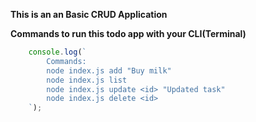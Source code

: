 
**This is an an Basic CRUD Application**


**Commands to run this todo app with your CLI(Terminal)**
```javascript 
    console.log(`
        Commands:
        node index.js add "Buy milk"
        node index.js list
        node index.js update <id> "Updated task"
        node index.js delete <id>
    `);
```    